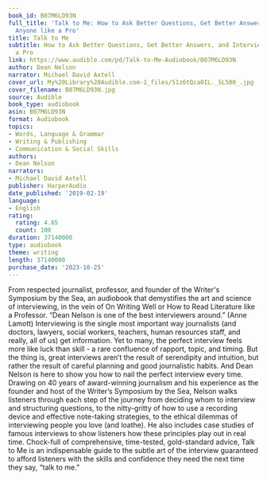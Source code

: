 ```yaml
---
book_id: B07M6LD93N
full_title: 'Talk to Me: How to Ask Better Questions, Get Better Answers, and Interview
  Anyone like a Pro'
title: Talk to Me
subtitle: How to Ask Better Questions, Get Better Answers, and Interview Anyone like
  a Pro
link: https://www.audible.com/pd/Talk-to-Me-Audiobook/B07M6LD93N
author: Dean Nelson
narrator: Michael David Axtell
cover_url: My%20Library%20Audible.com-1_files/51z6tQca0IL._SL500_.jpg
cover_filename: B07M6LD93N.jpg
source: Audible
book_type: audiobook
asin: B07M6LD93N
format: Audiobook
topics:
- Words, Language & Grammar
- Writing & Publishing
- Communication & Social Skills
authors:
- Dean Nelson
narrators:
- Michael David Axtell
publisher: HarperAudio
date_published: '2019-02-19'
language:
- English
rating:
  rating: 4.65
  count: 100
duration: 37140000
type: audiobook
theme: writing
length: 37140000
purchase_date: '2023-10-25'
---
```

From respected journalist, professor, and founder of the Writer's Symposium by the Sea, an audiobook that demystifies the art and science of interviewing, in the vein of On Writing Well or How to Read Literature like a Professor.
“Dean Nelson is one of the best interviewers around.” (Anne Lamott)
Interviewing is the single most important way journalists (and doctors, lawyers, social workers, teachers, human resources staff, and really, all of us) get information. Yet to many, the perfect interview feels more like luck than skill - a rare confluence of rapport, topic, and timing. But the thing is, great interviews aren’t the result of serendipity and intuition, but rather the result of careful planning and good journalistic habits. And Dean Nelson is here to show you how to nail the perfect interview every time.
Drawing on 40 years of award-winning journalism and his experience as the founder and host of the Writer’s Symposium by the Sea, Nelson walks listeners through each step of the journey from deciding whom to interview and structuring questions, to the nitty-gritty of how to use a recording device and effective note-taking strategies, to the ethical dilemmas of interviewing people you love (and loathe). He also includes case studies of famous interviews to show listeners how these principles play out in real time.
Chock-full of comprehensive, time-tested, gold-standard advice, Talk to Me is an indispensable guide to the subtle art of the interview guaranteed to afford listeners with the skills and confidence they need the next time they say, “talk to me.”

